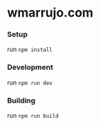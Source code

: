 # wmarrujo.com

### Setup

run `npm install`

### Development

run `npm run dev`

### Building

run `npm run build`
